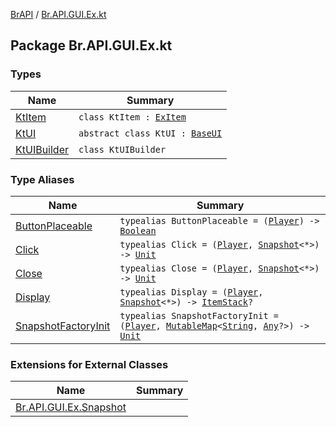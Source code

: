 [BrAPI](../index.md) / [Br.API.GUI.Ex.kt](./index.md)

## Package Br.API.GUI.Ex.kt

### Types

| Name | Summary |
|---|---|
| [KtItem](-kt-item/index.md) | `class KtItem : `[`ExItem`](../-br.-a-p-i.-g-u-i.-ex/-ex-item/index.md) |
| [KtUI](-kt-u-i/index.md) | `abstract class KtUI : `[`BaseUI`](../-br.-a-p-i.-g-u-i.-ex/-base-u-i/index.md) |
| [KtUIBuilder](-kt-u-i-builder/index.md) | `class KtUIBuilder` |

### Type Aliases

| Name | Summary |
|---|---|
| [ButtonPlaceable](-button-placeable.md) | `typealias ButtonPlaceable = (`[`Player`](https://hub.spigotmc.org/javadocs/spigot/org/bukkit/entity/Player.html)`) -> `[`Boolean`](https://kotlinlang.org/api/latest/jvm/stdlib/kotlin/-boolean/index.html) |
| [Click](-click.md) | `typealias Click = (`[`Player`](https://hub.spigotmc.org/javadocs/spigot/org/bukkit/entity/Player.html)`, `[`Snapshot`](../-br.-a-p-i.-g-u-i.-ex/-snapshot/index.md)`<*>) -> `[`Unit`](https://kotlinlang.org/api/latest/jvm/stdlib/kotlin/-unit/index.html) |
| [Close](-close.md) | `typealias Close = (`[`Player`](https://hub.spigotmc.org/javadocs/spigot/org/bukkit/entity/Player.html)`, `[`Snapshot`](../-br.-a-p-i.-g-u-i.-ex/-snapshot/index.md)`<*>) -> `[`Unit`](https://kotlinlang.org/api/latest/jvm/stdlib/kotlin/-unit/index.html) |
| [Display](-display.md) | `typealias Display = (`[`Player`](https://hub.spigotmc.org/javadocs/spigot/org/bukkit/entity/Player.html)`, `[`Snapshot`](../-br.-a-p-i.-g-u-i.-ex/-snapshot/index.md)`<*>) -> `[`ItemStack`](https://hub.spigotmc.org/javadocs/spigot/org/bukkit/inventory/ItemStack.html)`?` |
| [SnapshotFactoryInit](-snapshot-factory-init.md) | `typealias SnapshotFactoryInit = (`[`Player`](https://hub.spigotmc.org/javadocs/spigot/org/bukkit/entity/Player.html)`, `[`MutableMap`](https://kotlinlang.org/api/latest/jvm/stdlib/kotlin.collections/-mutable-map/index.html)`<`[`String`](https://kotlinlang.org/api/latest/jvm/stdlib/kotlin/-string/index.html)`, `[`Any`](https://kotlinlang.org/api/latest/jvm/stdlib/kotlin/-any/index.html)`?>) -> `[`Unit`](https://kotlinlang.org/api/latest/jvm/stdlib/kotlin/-unit/index.html) |

### Extensions for External Classes

| Name | Summary |
|---|---|
| [Br.API.GUI.Ex.Snapshot](-br.-a-p-i.-g-u-i.-ex.-snapshot/index.md) |  |
